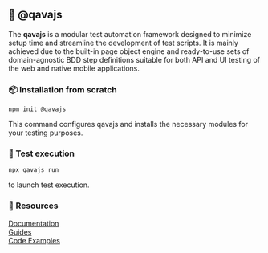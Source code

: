 ## 🚀 @qavajs
The **qavajs** is a modular test automation framework designed to minimize setup time and streamline the development of test scripts.
It is mainly achieved due to the built-in page object engine and ready-to-use sets of domain-agnostic BDD step definitions suitable for both API and UI testing of the web and native mobile applications. 

### 📦 Installation from scratch
```
npm init @qavajs
```
This command configures qavajs and installs the necessary modules for your testing purposes.

### 🔬 Test execution
```
npx qavajs run
```
to launch test execution.

### 📘 Resources
[Documentation](https://qavajs.github.io/docs/intro)  
[Guides](https://qavajs.github.io/docs/category/guides)  
[Code Examples](https://github.com/qavajs/demo)

